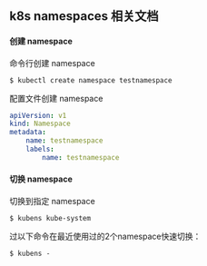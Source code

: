 ## k8s namespaces 相关文档

#### 创建 namespace

命令行创建 namespace

```shell
$ kubectl create namespace testnamespace 
```

配置文件创建 namespace

```yml
apiVersion: v1
kind: Namespace
metadata:
    name: testnamespace
    labels:
        name: testnamespace
```

#### 切换 namespace

切换到指定 namespace

```shell
$ kubens kube-system
```

过以下命令在最近使用过的2个namespace快速切换：

```shell
$ kubens -
```

